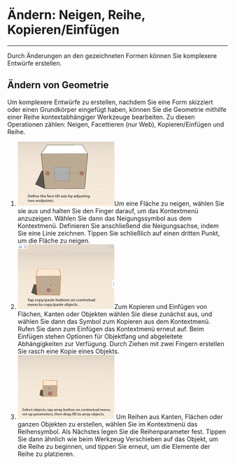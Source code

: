 

# Ändern: Neigen, Reihe, Kopieren/Einfügen

---

Durch Änderungen an den gezeichneten Formen können Sie komplexere Entwürfe erstellen.

## Ändern von Geometrie

Um komplexere Entwürfe zu erstellen, nachdem Sie eine Form skizziert oder einen Grundkörper eingefügt haben, können Sie die Geometrie mithilfe einer Reihe kontextabhängiger Werkzeuge bearbeiten. Zu diesen Operationen zählen: Neigen, Facettieren (nur Web), Kopieren/Einfügen und Reihe.

1. ![](Images/GUID-7AC231BB-97FF-40FC-B844-7DF936874F04-low.gif)Um eine Fläche zu neigen, wählen Sie sie aus und halten Sie den Finger darauf, um das Kontextmenü anzuzeigen. Wählen Sie dann das Neigungssymbol aus dem Kontextmenü. Definieren Sie anschließend die Neigungsachse, indem Sie eine Linie zeichnen. Tippen Sie schließlich auf einen dritten Punkt, um die Fläche zu neigen.
2. ![](Images/GUID-B4131EF1-18F5-453C-B430-22B79D6AC0DB-low.gif)Zum Kopieren und Einfügen von Flächen, Kanten oder Objekten wählen Sie diese zunächst aus, und wählen Sie dann das Symbol zum Kopieren aus dem Kontextmenü. Rufen Sie dann zum Einfügen das Kontextmenü erneut auf. Beim Einfügen stehen Optionen für Objektfang und abgeleitete Abhängigkeiten zur Verfügung. Durch Ziehen mit zwei Fingern erstellen Sie rasch eine Kopie eines Objekts.
3. ![](Images/GUID-A5913264-8D07-4E5C-9B4F-E65E6071DAD3-low.gif) Um Reihen aus Kanten, Flächen oder ganzen Objekten zu erstellen, wählen Sie im Kontextmenü das Reihensymbol. Als Nächstes legen Sie die Reihenparameter fest. Tippen Sie dann ähnlich wie beim Werkzeug Verschieben auf das Objekt, um die Reihe zu beginnen, und tippen Sie erneut, um die Elemente der Reihe zu platzieren.

